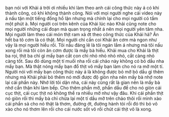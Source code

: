 bạn nói với Khải á trời ơi nhiều khi làm theo anh cái công thức này á có khi thành công, có khi không thành công. Nói với mọi người nghe cái video này á nấu tận một tiếng đồng hồ lận nhưng mà chỉnh lại cho mọi người có tầm một phút à. Mọi người coi trên kênh của Khải lúc nào Khải cũng note cho mọi người những cái đoạn mà quan trọng nhất á nên mọi người yên tâm nha. Mọi người làm theo cái món thịt ram xả ớt theo công thức của Khải hả? Ăn hết ba tô cơm là có thật. Mọi người chỉ cần coi Khải ăn cơm mà ngon như vậy là mọi người hiểu rồi. Tôi nấu đáng lẽ là tôi ngán lắm á nhưng mà tôi nấu xong rồi mà tôi còn ăn cơm được là mấy bà hiểu. Khải mua cho Khải là thịt ba rọi, thịt ba chỉ gì mấy bạn cắt con chì nhỏ nhỏ nhỏ nhỏ, cắt càng nhỏ càng tốt. Sau đó dùng một tí muối nha rồi cái chảo này không có bỏ dầu nha mấy bạn. Mà thật nóng mấy bạn đổ thịt vô mấy bạn làm cho nó ra mỡ một tí. Người nói với mấy bạn công thức này á là không được bỏ mỡ bỏ dầu gì thêm nhưng mà Khải phải bỏ thêm nó mới được độ giòn nha nên mấy bà nhớ note lại cái phần này. Nhớ lời tôi dặn nha, cái này cũng rất là gian nên là mấy bà nhớ cẩn thận khi làm bếp. Cho thêm phần mỡ, phần dầu để cho nó giòn cái cục thịt, cái cục thịt nó không thể ra nhiều mỡ như vậy đâu. Khi cái phần thịt nó giòn rồi thì mấy bà chỉ chừa lại một tí dầu mỡ trên chảo thôi rồi mình xào cái phần sả cho nó thật là thơm, đường ớt, đường hành tỏi rồi đó thì bỏ vô xào cho nó thơm lên rồi cho cái nước sốt vô rồi chút cái thịt vô là xong.